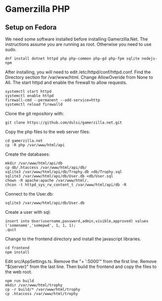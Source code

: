 # Gamerzilla PHP

## Setup on Fedora

We need some software installed before installing Gamerzilla.Net. The
instructions assume you are running as root. Otherwise you need to use
sudo.

```
dnf install dotnet httpd php php-common php-gd php-fpm sqlite nodejs-npm
```

After installing, you will need to edit /etc/httpd/conf/httpd.conf. Find
the Directory section for /var/www/html. Change AllowOveride from None to
All. The start httpd and enable the firewall to allow requests.

```
systemctl start httpd
systemctl enable httpd
firewall-cmd --permanent --add-service=http
systemctl reload firewalld
```

Clone the git repository with:

```
git clone https://github.com/dulsi/gamerzilla.net.git
```

Copy the php files to the web server files:

```
cd gamerzilla.net
cp -R php /var/www/html/api
```

Create the databases:

```
mkdir /var/www/html/api/db
cp db/.htaccess /var/www/html/api/db/
sqlite3 /var/www/html/api/db/Trophy.db <db/Trophy.sql
sqlite3 /var/www/html/api/db/User.db <db/User.sql
chown -R apache:apache /var/www/html/.
chcon -t httpd_sys_rw_content_t /var/www/html/api/db -R
```

Connect to the User.db:

```
sqlite3 /var/www/html/api/db/User.db
```

Create a user with sql:

```
insert into User(username,password,admin,visible,approved) values ('somename','somepwd', 1, 1, 1);
.quit
```

Change to the frontend directory and install the javascript libraries.

```
cd frontend
npm install
```

Edit src/AppSettings.ts. Remove the "+ ':5000'" from the first line.
Remove "${server}" from the last line. Then build the frontend and copy
the files to the web root.

```
npm run build
mkdir /var/www/html/trophy
cp -r build/* /var/www/html/trophy
cp .htaccess /var/www/html/trophy
```
